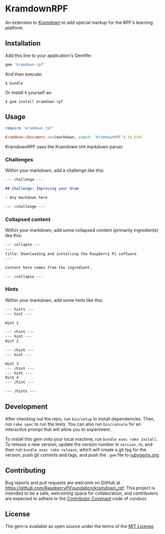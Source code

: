 # KramdownRPF

An extension to [Kramdown](https://kramdown.gettalong.org/) to add special markup for the RPF's learning platform.


## Installation

Add this line to your application's Gemfile:

```ruby
gem 'kramdown-rpf'
```

And then execute:

    $ bundle

Or install it yourself as:

    $ gem install kramdown-rpf

## Usage

``` ruby
require 'kramdown_rpf'

Kramdown::Document.new(markdown, input: 'KramdownRPF').to_html
```

KramdownRPF uses the Kramdown `GFM` markdown parser.

### Challenges

Within your markdown, add a challenge like this:
``` markdown
--- challenge ---

## Challenge: Improving your drum

+ Any markdown here

--- /challenge ---

```

### Collapsed content

Within your markdown, add some collapsed content (primarily ingredients) like this:
``` markdown
--- collapse ---
---
title: Downloading and installing the Raspberry Pi software
---

Content here comes from the ingredient.

--- /collapse ---
```

### Hints

Within your markdown, add some hints like this:
``` markdown
--- hints ---
--- hint ---

Hint 1

--- /hint ---
--- hint ---
Hint 2

--- /hint ---
--- hint ---

Hint 3
--- /hint ---
--- hint ---
Hint 4
--- /hint ---

--- /hints ---
```

## Development

After checking out the repo, run `bin/setup` to install dependencies. Then, run `rake spec` to run the tests. You can also run `bin/console` for an interactive prompt that will allow you to experiment.

To install this gem onto your local machine, run `bundle exec rake install`. To release a new version, update the version number in `version.rb`, and then run `bundle exec rake release`, which will create a git tag for the version, push git commits and tags, and push the `.gem` file to [rubygems.org](https://rubygems.org).

## Contributing

Bug reports and pull requests are welcome on GitHub at https://github.com/RaspberryPiFoundation/kramdown_rpf. This project is intended to be a safe, welcoming space for collaboration, and contributors are expected to adhere to the [Contributor Covenant](http://contributor-covenant.org) code of conduct.

## License

The gem is available as open source under the terms of the [MIT License](http://opensource.org/licenses/MIT).
